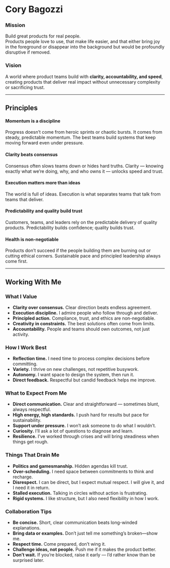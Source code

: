 # Cory Bagozzi

### Mission
Build great products for real people.  
Products people love to use, that make life easier, and that either bring joy in the foreground or disappear into the background but would be profoundly disruptive if removed.  

### Vision
A world where product teams build with **clarity, accountability, and speed**, creating products that deliver real impact without unnecessary complexity or sacrificing trust.  

---

## Principles

#### Momentum is a discipline
Progress doesn’t come from heroic sprints or chaotic bursts. It comes from steady, predictable momentum. The best teams build systems that keep moving forward even under pressure.  

#### Clarity beats consensus
Consensus often slows teams down or hides hard truths. Clarity — knowing exactly what we’re doing, why, and who owns it — unlocks speed and trust.  

#### Execution matters more than ideas
The world is full of ideas. Execution is what separates teams that talk from teams that deliver.  

#### Predictability and quality build trust
Customers, teams, and leaders rely on the predictable delivery of quality products. Predictability builds confidence; quality builds trust.  

#### Health is non-negotiable
Products don’t succeed if the people building them are burning out or cutting ethical corners. Sustainable pace and principled leadership always come first.  

---

## Working With Me

### What I Value
- **Clarity over consensus.** Clear direction beats endless agreement.  
- **Execution discipline.** I admire people who follow through and deliver.  
- **Principled action.** Compliance, trust, and ethics are non-negotiable.  
- **Creativity in constraints.** The best solutions often come from limits.  
- **Accountability.** People and teams should own outcomes, not just activity.  

### How I Work Best
- **Reflection time.** I need time to process complex decisions before committing.  
- **Variety.** I thrive on new challenges, not repetitive busywork.  
- **Autonomy.** I want space to design the system, then run it.  
- **Direct feedback.** Respectful but candid feedback helps me improve.  

### What to Expect From Me
- **Direct communication.** Clear and straightforward — sometimes blunt, always respectful.  
- **High energy, high standards.** I push hard for results but pace for sustainability.  
- **Support under pressure.** I won’t ask someone to do what I wouldn’t.  
- **Curiosity.** I’ll ask a lot of questions to diagnose and learn.  
- **Resilience.** I’ve worked through crises and will bring steadiness when things get rough.  

### Things That Drain Me
- **Politics and gamesmanship.** Hidden agendas kill trust.  
- **Over-scheduling.** I need space between commitments to think and recharge.  
- **Disrespect.** I can be direct, but I expect mutual respect. I will give it, and I need it in return.  
- **Stalled execution.** Talking in circles without action is frustrating.  
- **Rigid systems.** I like structure, but I also need flexibility in how I work.  

### Collaboration Tips
- **Be concise.** Short, clear communication beats long-winded explanations.  
- **Bring data or examples.** Don’t just tell me something’s broken—show me.  
- **Respect time.** Come prepared, don’t wing it.  
- **Challenge ideas, not people.** Push me if it makes the product better.  
- **Don’t wait.** If you’re blocked, raise it early — I’d rather know than be surprised later.  
